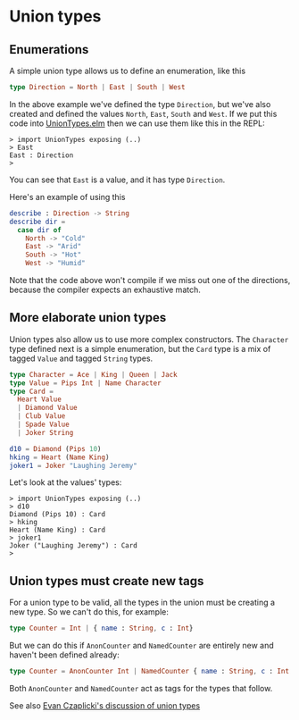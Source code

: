 # Union types

## Enumerations

A simple union type allows us to define an enumeration, like this

```elm
type Direction = North | East | South | West
```

In the above example we've defined the type `Direction`, but we've also
created and defined the values `North`, `East`, `South` and `West`.
If we put this code into
[UnionTypes.elm](UnionTypes.elm)
then we can use them like this in the REPL:

```
> import UnionTypes exposing (..)
> East
East : Direction
>
```

You can see that `East` is a value, and it has type `Direction`.

Here's an example of using this

```elm
describe : Direction -> String
describe dir =
  case dir of
    North -> "Cold"
    East -> "Arid"
    South -> "Hot"
    West -> "Humid"
```

Note that the code above won't compile if we miss out one of the directions,
because the compiler expects an exhaustive match.


## More elaborate union types

Union types also allow us to use more complex constructors.
The `Character` type defined next is a simple enumeration, but
the `Card` type is a mix of tagged `Value` and tagged `String` types.

```elm
type Character = Ace | King | Queen | Jack
type Value = Pips Int | Name Character
type Card =
  Heart Value
  | Diamond Value
  | Club Value
  | Spade Value
  | Joker String

d10 = Diamond (Pips 10)
hking = Heart (Name King)
joker1 = Joker "Laughing Jeremy"
```

Let's look at the values' types:

```
> import UnionTypes exposing (..)
> d10
Diamond (Pips 10) : Card
> hking
Heart (Name King) : Card
> joker1
Joker ("Laughing Jeremy") : Card
>
```

## Union types must create new tags

For a union type to be valid, all the types in the union
must be creating a new type. So we can't do this, for example:

```elm
type Counter = Int | { name : String, c : Int}
```

But we can do this if `AnonCounter` and `NamedCounter` are entirely
new and haven't been defined already:

```elm
type Counter = AnonCounter Int | NamedCounter { name : String, c : Int }
```
Both `AnonCounter` and `NamedCounter` act as tags for the types that follow.

See also
[Evan Czaplicki's discussion of union types](https://gist.github.com/evancz/06fe634245a3aab4a61b)

